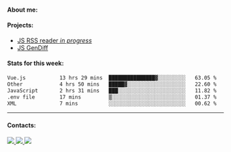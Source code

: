 #### About me:

#### Projects:
- [JS RSS reader *in progress*](https://github.com/GKoil/frontend-project-lvl3)
- [JS GenDiff](https://github.com/GKoil/GenDiff)

#### Stats for this week:
<!--START_SECTION:waka-->

```txt
Vue.js           13 hrs 29 mins  ███████████████▓░░░░░░░░░   63.05 %
Other            4 hrs 50 mins   █████▓░░░░░░░░░░░░░░░░░░░   22.60 %
JavaScript       2 hrs 31 mins   ███░░░░░░░░░░░░░░░░░░░░░░   11.82 %
.env file        17 mins         ▒░░░░░░░░░░░░░░░░░░░░░░░░   01.37 %
XML              7 mins          ░░░░░░░░░░░░░░░░░░░░░░░░░   00.62 %
```

<!--END_SECTION:waka-->
---
#### Contacts:

<a target='_blank' title='LinkedIn' href="https://www.linkedin.com/in/gkoil/">
  <img src="https://img.shields.io/badge/LinkedIn-0077B5?style=for-the-badge&logo=linkedin&logoColor=white" />
</a>
<a target='_blank' title='Telegram' href="https://t.me/gkoil">
  <img src="https://img.shields.io/badge/Telegram-2CA5E0?style=for-the-badge&logo=telegram&logoColor=white" />
</a>
<a target='_blank' title='Gmail' href="mailto: gk.grigorev@gmail.com">
  <img src="https://img.shields.io/badge/Gmail-D14836?style=for-the-badge&logo=gmail&logoColor=white" />
</a>

